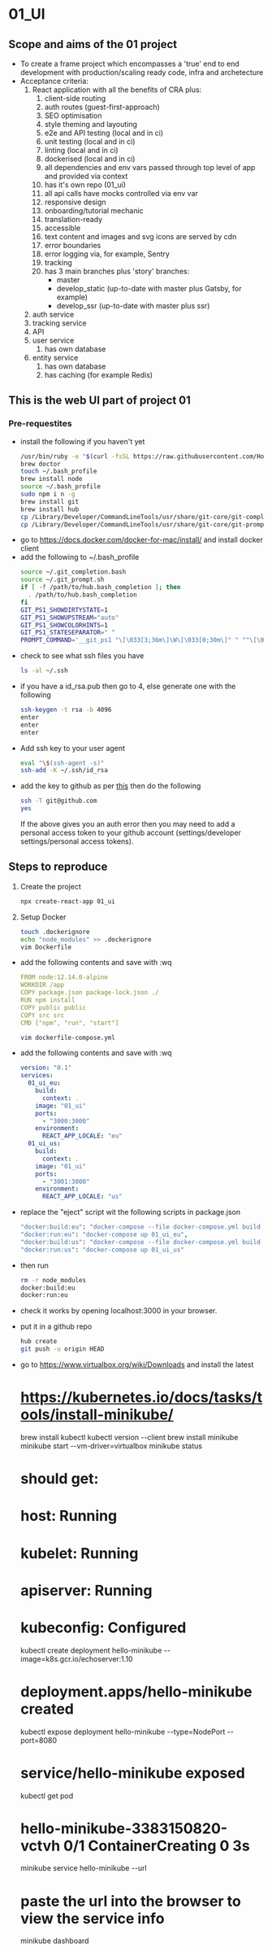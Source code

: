 # 01_UI
## Scope and aims of the 01 project
- To create a frame project which encompasses a 'true' end to end development with production/scaling ready code, infra and archetecture
- Acceptance criteria:
    1. React application with all the benefits of CRA plus:
        1. client-side routing
        1. auth routes (guest-first-approach)
        1. SEO optimisation
        1. style theming and layouting
        1. e2e and API testing (local and in ci)
        1. unit testing (local and in ci)
        1. linting (local and in ci)
        1. dockerised (local and in ci)
        1. all dependencies and env vars passed through top level of app and provided via context
        1. has it's own repo (01_ui)
        1. all api calls have mocks controlled via env var
        1. responsive design
        1. onboarding/tutorial mechanic
        1. translation-ready
        1. accessible
        1. text content and images and svg icons are served by cdn
        1. error boundaries
        1. error logging via, for example, Sentry
        1. tracking
        1. has 3 main branches plus 'story' branches:
            - master
            - develop_static (up-to-date with master plus Gatsby, for example)
            - develop_ssr (up-to-date with master plus ssr)
    1. auth service
    1. tracking service
    1. API
    1. user service
        1. has own database
    1. entity service
        1. has own database
        1. has caching (for example Redis)
        
## This is the web UI part of project 01
### Pre-requestites
- install the following if you haven't yet
    ```bash
    /usr/bin/ruby -e "$(curl -fsSL https://raw.githubusercontent.com/Homebrew/install/master/install)"
    brew doctor
    touch ~/.bash_profile
    brew install node
    source ~/.bash_profile
    sudo npm i n -g
    brew install git
    brew install hub
    cp /Library/Developer/CommandLineTools/usr/share/git-core/git-completion.bash ~/.git_completion.bash
    cp /Library/Developer/CommandLineTools/usr/share/git-core/git-prompt.sh ~/.git_prompt.sh
    ```
- go to https://docs.docker.com/docker-for-mac/install/ and install docker client
- add the following to ~/.bash_profile
    ```bash
    source ~/.git_completion.bash
    source ~/.git_prompt.sh
    if [ -f /path/to/hub.bash_completion ]; then
      . /path/to/hub.bash_completion
    fi
    GIT_PS1_SHOWDIRTYSTATE=1
    GIT_PS1_SHOWUPSTREAM="auto"
    GIT_PS1_SHOWCOLORHINTS=1
    GIT_PS1_STATESEPARATOR=" "
    PROMPT_COMMAND='__git_ps1 "\[\033[3;36m\]\W\[\033[0;30m\]" " ""\[\033[0;35m\]"'
    ```
- check to see what ssh files you have
  ```bash
  ls -al ~/.ssh
  ```
- if you have a id_rsa.pub then go to 4, else generate one with the following
  ```bash
  ssh-keygen -t rsa -b 4096
  enter
  enter
  enter
  ```
- Add ssh key to your user agent
  ```bash
  eval "\$(ssh-agent -s)"
  ssh-add -K ~/.ssh/id_rsa
  ```
- add the key to github as per [this](https://help.github.com/en/articles/adding-a-new-ssh-key-to-your-github-account) then do the following
  ```bash
  ssh -T git@github.com
  yes
  ```
  If the above gives you an auth error then you may need to add a personal access token to your github account (settings/developer settings/personal access tokens).
  
  
## Steps to reproduce
1. Create the project
	```bash
	npx create-react-app 01_ui
	```
2. Setup Docker
    ```bash
    touch .dockerignore
    echo "node_modules" >> .dockerignore
    vim Dockerfile
    ```
- add the following contents and save with :wq
    ```yaml
    FROM node:12.14.0-alpine
    WORKDIR /app 
    COPY package.json package-lock.json ./
    RUN npm install
    COPY public public
    COPY src src
    CMD ["npm", "run", "start"]
    ```
    ```bash
    vim dockerfile-compose.yml
    ```
- add the following contents and save with :wq
    ```yaml
    version: "0.1"
    services:
      01_ui_eu:
        build:
          context: .
        image: "01_ui"
        ports:
          - "3000:3000"
        environment:
          REACT_APP_LOCALE: "eu"
      01_ui_us:
        build:
          context: .
        image: "01_ui"
        ports:
          - "3001:3000"
        environment:
          REACT_APP_LOCALE: "us"
    ```

- replace the "eject" script wit the following scripts in package.json
    ```bash
    "docker:build:eu": "docker-compose --file docker-compose.yml build 01_ui_eu",
    "docker:run:eu": "docker-compose up 01_ui_eu",
    "docker:build:us": "docker-compose --file docker-compose.yml build 01_ui_us",
    "docker:run:us": "docker-compose up 01_ui_us"
    ```

- then run
    ```bash
    rm -r node_modules
    docker:build:eu
    docker:run:eu
    ```

- check it works by opening localhost:3000 in your browser.

- put it in a github repo
    ```bash
    hub create
    git push -u origin HEAD
    ```

- go to https://www.virtualbox.org/wiki/Downloads and install the latest
  # https://kubernetes.io/docs/tasks/tools/install-minikube/
    brew install kubectl
    kubectl version --client
    brew install minikube
    minikube start --vm-driver=virtualbox
    minikube status
  # should get:
    # host: Running
    # kubelet: Running
    # apiserver: Running
    # kubeconfig: Configured
    kubectl create deployment hello-minikube --image=k8s.gcr.io/echoserver:1.10
    # deployment.apps/hello-minikube created
    kubectl expose deployment hello-minikube --type=NodePort --port=8080
    # service/hello-minikube exposed
    kubectl get pod
    # hello-minikube-3383150820-vctvh   0/1       ContainerCreating   0          3s
    minikube service hello-minikube --url
    # paste the url into the browser to view the service info 
    minikube dashboard
    